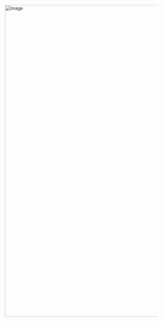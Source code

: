 <img width="1536" height="1024" alt="image" src="https://github.com/user-attachments/assets/0f43dd02-9397-43c5-8873-7fffcf785248" />
